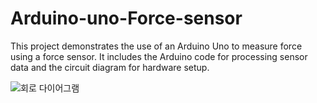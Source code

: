 # Arduino-uno-Force-sensor
This project demonstrates the use of an Arduino Uno to measure force using a force sensor. It includes the Arduino code for processing sensor data and the circuit diagram for hardware setup.

![회로 다이어그램](Circuit_diagram.png)
